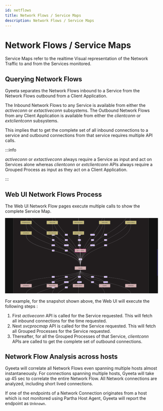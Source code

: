 ```yaml
---
id: netflows
title: Network Flows / Service Maps
description: Network Flows / Service Maps
---
```


# Network Flows / Service Maps

Service Maps refer to the realtime Visual representation of the Network Traffic to and from the Services monitored.

## Querying Network Flows

Gyeeta separates the Network Flows inbound to a Service from the Network Flows outbound from a Client Application.

The Inbound Network Flows to any Service is available from either the *activeconn* or *extactiveconn* subsystems.
The Outbound Network Flows from any Client Application is available from either the *clientconn* or *extclientconn* subsystems.

This implies that to get the complete set of all inbound connections to a service and outbound connections from that service
requires multiple API calls.

:::info

*activeconn* or *extactiveconn* always require a Service as input and act on Services alone whereas *clientconn* or
*extclientconn* APIs always require a Grouped Process as input as they act on a Client Application.

:::

## Web UI Network Flows Process

The Web UI Network Flow pages execute multiple calls to show the complete Service Map.

![Network Flows](/img/procflow.png)

For example, for the snapshot shown above, the Web UI will execute the following steps :

1. First *activeconn* API is called for the Service requested. This will fetch all inbound connections for the time requested.
2. Next *svcprocmap* API is called for the Service requested. This will fetch all Grouped Processes for the Service requested.
3. Thereafter, for all the Grouped Processes of that Service, *clientconn* APIs are called to get the complete set of outbound connections.

## Network Flow Analysis across hosts

Gyeeta will correlate all Network Flows even spanning multiple hosts almost instantaneously. For connections spanning multiple hosts, 
Gyeeta will take up 45 sec to correlate the entire Network Flow. All Network connections are analyzed, including short lived 
connections.

If one of the endpoints of a Network Connection originates from a host which is not monitored using Partha Host Agent, Gyeeta will
report the endpoint as `Unknown`.



